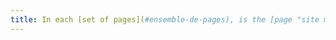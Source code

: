 ```yaml
---
title: In each [set of pages](#ensemble-de-pages), is the [page "site map"](#page-plan-du-site) accessible from an identical functionality?
---
```

